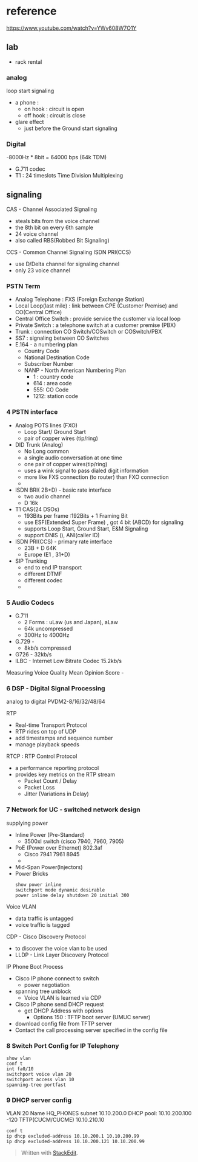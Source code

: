 
# reference

https://www.youtube.com/watch?v=YWv608W7O1Y

## lab

- rack rental 

### analog
loop start signaling
- a phone :
	- on hook : circuit is open
	- off hook : circuit is close
- glare effect 
	- just before the 
Ground start signaling
### Digital
 -8000Hz * 8bit = 64000 bps (64k TDM)
- G.711 codec
- T1  : 24 timeslots
Time Division Multiplexing
## signaling
CAS - Channel Associated Signaling
- steals bits from the voice channel
- the 8th bit on every 6th sample
- 24 voice channel
- also called RBS(Robbed Bit Signaling)

CCS - Common Channel Signaling
ISDN PRI(CCS) 
- use D/Delta channel for signaling channel
- only 23 voice channel
### PSTN Term
- Analog Telephone : FXS (Foreign Exchange Station)
- Local Loop(last mile) : link between CPE (Customer Premise) and CO(Central Office)
- Central Office Switch : provide service the customer via local loop
- Private Switch : a telephone switch at a customer premise (PBX)
- Trunk : connection CO Switch/COSwitch or COSwitch/PBX
- SS7 : signaling between CO Switches 
- E.164 - a numbering plan
	- Country Code
	- National Destination Code
	- Subscriber Number
	- NANP - North American Numbering Plan
		- 1 : country code
		- 614 : area code
		- 555: CO Code
		- 1212: station code

### 4 PSTN interface

- Analog POTS lines (FXO)
	- Loop Start/ Ground Start
	- pair of copper wires (tip/ring)
- DID Trunk (Analog)
	- No Long common
	- a single audio conversation at one time
	- one pair of copper wires(tip/ring)
	- uses a wink signal to pass dialed digit information
	- more like FXS connection (to router) than FXO connection
	- 
- ISDN BRI( 2B+D) - basic rate interface
	- two audio channel
	- D 16k
- T1 CAS(24 DSOs)
	- 193Bits per frame :192Bits + 1 Framing Bit
	- use ESF(Extended Super Frame) , got 4 bit (ABCD) for signaling
	- supports Loop Start, Ground Start, E&M Signaling
	- support DNIS (), ANI(caller ID)
- ISDN PRI(CCS) - primary rate interface
	- 23B + D 64K
	- Europe (E1 , 31+D)
- SIP Trunking
	- end to end IP transport
	- different DTMF
	- different codec
	- 
### 5 Audio Codecs
- G.711 
	- 2 Forms : uLaw (us and Japan), aLaw
	- 64k uncompressed
	- 300Hz to 4000Hz
- G.729 - 
	- 8kb/s compressed
- G726 - 32kb/s
- ILBC - Internet Low Bitrate Codec 15.2kb/s

Measuring Voice Quality
Mean Opinion Score - 

### 6 DSP - Digital Signal Processing
analog to digital 
PVDM2-8/16/32/48/64

RTP  
- Real-time Transport Protocol
- RTP rides on top of UDP
- add timestamps and sequence number 
- manage playback speeds

RTCP : RTP Control Protocol
- a performance reporting protocol
- provides key metrics on the RTP stream
	- Packet Count / Delay
	- Packet Loss
	- Jitter (Variations in Delay)

### 7 Network for UC - switched network design
supplying power 
- Inline Power (Pre-Standard)
	- 3500xl switch (cisco 7940, 7960, 7905)
- PoE (Power over Ethernet) 802.3af
	- Cisco 7941 7961 8945
	- 
- Mid-Span Power(Injectors)
- Power Bricks
	```
	show power inline
	switchport mode dynamic desirable
	power inline delay shutdown 20 initial 300
	```
Voice VLAN
- data traffic is untagged
- voice traffic is tagged

CDP - Cisco Discovery Protocol
- to discover the voice vlan to be used
- LLDP - Link Layer Discovery Protocol

IP Phone Boot Process
- Cisco IP phone connect to switch
	- power negotiation 
- spanning tree unblock
	- Voice VLAN is learned via CDP
- Cisco IP phone send DHCP request
	- get DHCP Address with options
		- Options 150 : TFTP boot server (UMUC server)
- download config file from TFTP server
- Contact the call processing server specified in the config file

### 8 Switch Port Config for IP Telephony

```
show vlan
conf t
int fa0/10
switchport voice vlan 20
switchport access vlan 10
spanning-tree portfast

```
### 9 DHCP server config

VLAN 20
Name HQ_PHONES
subnet 10.10.200.0
DHCP pool: 10.10.200.100 -120
TFTP(CUCM/CUCME)  10.10.210.10

```
conf t
ip dhcp excluded-address 10.10.200.1 10.10.200.99
ip dhcp excluded-address 10.10.200.121 10.10.200.99
```



> Written with [StackEdit](https://stackedit.io/).

<!--stackedit_data:
eyJoaXN0b3J5IjpbLTExODMxOTM3MDcsMTgwOTA1NjkzMiwtMT
AyOTE4MTEyOSwtMTk0NTIyMDUxOCwtNjYwNDE1NjYsMTg4NTkx
OTYyNywxNDYyNDg5Mjg4LDE2ODkyMjg1OF19
-->